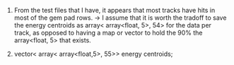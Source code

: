 1. From the test files that I have, it appears that most tracks have hits in most of the gem pad rows. 
-> I assume that it is worth the tradoff to save the energy centroids as array< array<float, 5>, 54> for the data
   per track, as opposed to having a map or vector to hold the 90% the array<float, 5>  that exists.

2. vector< array< array<float,5>, 55>> energy centroids;
